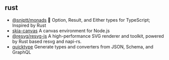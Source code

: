 ## rust

- [@sniptt/monads](https://github.com/sniptt-official/monads) 👻 Option, Result, and Either types for TypeScript; Inspired by Rust
- [skia-canvas](https://github.com/samizdatco/skia-canvas) A canvas environment for Node.js
- [@resvg/resvg-js](https://github.com/yisibl/resvg-js) A high-performance SVG renderer and toolkit, powered by Rust based resvg and napi-rs.
- [quicktype](https://github.com/quicktype/quicktype) Generate types and converters from JSON, Schema, and GraphQL